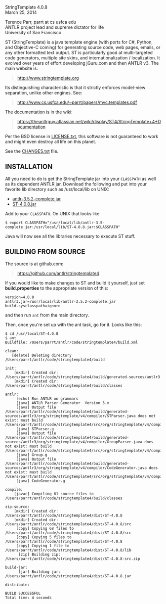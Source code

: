 StringTemplate 4.0.8  
March 25, 2014

Terence Parr, parrt at cs usfca edu  
ANTLR project lead and supreme dictator for life  
University of San Francisco

ST (StringTemplate) is a java template engine (with ports for C#,
Python, and Objective-C coming) for generating source code, web pages,
emails, or any other formatted text output. ST is particularly good at
multi-targeted code generators, multiple site skins, and
internationalization / localization. It evolved over years of effort
developing jGuru.com and then ANTLR v3. The main website is:

> http://www.stringtemplate.org

Its distinguishing characteristic is that it strictly enforces
model-view separation, unlike other engines. See:

> http://www.cs.usfca.edu/~parrt/papers/mvc.templates.pdf

The documentation is in the wiki:

> https://theantlrguy.atlassian.net/wiki/display/ST4/StringTemplate+4+Documentation

Per the BSD license in [LICENSE.txt](LICENSE.txt), this software is not
guaranteed to work and might even destroy all life on this planet.

See the [CHANGES.txt](CHANGES.txt) file.

## INSTALLATION

All you need to do is get the StringTemplate jar into your `CLASSPATH`
as well as its dependent ANTLR jar. Download the following and put
into your favorite lib directory such as /usr/local/lib on UNIX:

* [antlr-3.5.2-complete.jar](http://www.antlr3.org/download/antlr-3.5.2-complete.jar)
* [ST-4.0.8.jar](http://www.stringtemplate.org/download/ST-4.0.8.jar)

Add to your `CLASSPATH`. On UNIX that looks like

```
$ export CLASSPATH="/usr/local/lib/antlr-3.5-complete.jar:/usr/local/lib/ST-4.0.8.jar:$CLASSPATH"
```

Java will now see all the libraries necessary to execute ST stuff.

## BUILDING FROM SOURCE

The source is at github.com:

> https://github.com/antlr/stringtemplate4

If you would like to make changes to ST and build it yourself, just set
**build.properties** to the appropriate version of this:

```
version=4.0.8
antlr3.jar=/usr/local/lib/antlr-3.5.2-complete.jar
build.sysclasspath=ignore
```

and then run `ant` from the main directory.

Then, once you're set up with the ant task, go for it. Looks like this:

```
$ cd /usr/local/ST-4.0.8
$ ant
Buildfile: /Users/parrt/antlr/code/stringtemplate4/build.xml

clean:
   [delete] Deleting directory /Users/parrt/antlr/code/stringtemplate4/build

init:
    [mkdir] Created dir: /Users/parrt/antlr/code/stringtemplate4/build/generated-sources/antlr3
    [mkdir] Created dir: /Users/parrt/antlr/code/stringtemplate4/build/classes

antlr:
     [echo] Run ANTLR on grammars
     [java] ANTLR Parser Generator  Version 3.x
     [java] Output file /Users/parrt/antlr/code/stringtemplate4/build/generated-sources/antlr3/org/stringtemplate/v4/compiler/STParser.java does not exist: must build /Users/parrt/antlr/code/stringtemplate4/src/org/stringtemplate/v4/compiler/STParser.g
     [java] STParser.g
     [java] Output file /Users/parrt/antlr/code/stringtemplate4/build/generated-sources/antlr3/org/stringtemplate/v4/compiler/GroupParser.java does not exist: must build /Users/parrt/antlr/code/stringtemplate4/src/org/stringtemplate/v4/compiler/Group.g
     [java] Group.g
     [java] Output file /Users/parrt/antlr/code/stringtemplate4/build/generated-sources/antlr3/org/stringtemplate/v4/compiler/CodeGenerator.java does not exist: must build /Users/parrt/antlr/code/stringtemplate4/src/org/stringtemplate/v4/compiler/CodeGenerator.g
     [java] CodeGenerator.g

compile:
    [javac] Compiling 61 source files to /Users/parrt/antlr/code/stringtemplate4/build/classes

zip-source:
    [mkdir] Created dir: /Users/parrt/antlr/code/stringtemplate4/dist/ST-4.0.8
    [mkdir] Created dir: /Users/parrt/antlr/code/stringtemplate4/dist/ST-4.0.8/src
     [copy] Copying 68 files to /Users/parrt/antlr/code/stringtemplate4/dist/ST-4.0.8/src
     [copy] Copying 5 files to /Users/parrt/antlr/code/stringtemplate4/dist/ST-4.0.8
     [copy] Copying 1 file to /Users/parrt/antlr/code/stringtemplate4/dist/ST-4.0.8/lib
      [zip] Building zip: /Users/parrt/antlr/code/stringtemplate4/dist/ST-4.0.8-src.zip

build-jar:
      [jar] Building jar: /Users/parrt/antlr/code/stringtemplate4/dist/ST-4.0.8.jar

distribute:

BUILD SUCCESSFUL
Total time: 4 seconds
```
